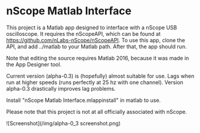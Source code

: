 # nScope Matlab Interface

This project is a Matlab app designed to interface with a nScope USB oscilloscope.
It requires the nScopeAPI, which can be found at https://github.com/nLabs-nScope/nScopeAPI.
To use this app, clone the API, and add ../matlab to your Matlab path. After that, the app
should run.

Note that editing the source requires Matlab 2016, because it was made in the App Designer
tool.

Current version (alpha-0.3) is (hopefully) almost suitable for use.
Lags when run at higher speeds (runs perfectly at 25 hz with one channel).
Version alpha-0.3 drastically improves lag problems.

Install "nScope Matlab Interface.mlappinstall" in matlab to use.

Please note that this project is not at all officially associated with nScope.

![Screenshot](/img/alpha-0_3 screenshot.png)
